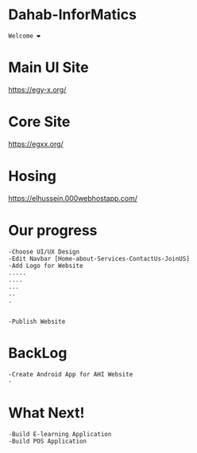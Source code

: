 # Dahab-InforMatics
    Welcome ❤️

# Main UI Site
https://egy-x.org/

# Core Site
https://egxx.org/

# Hosing 
https://elhussein.000webhostapp.com/



# Our progress
    -Choose UI/UX Design  
    -Edit Navbar [Home-about-Services-ContactUs-JoinUS]
    -Add Logo for Website
    .....
    ....
    ...
    ..
    .
    

    -Publish Website



# BackLog
    -Create Android App for AHI Website
    -



# What Next!

    -Build E-learning Application
    -Build POS Application

